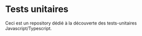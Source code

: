 # Tests unitaires

Ceci est un repository dédié à la découverte des tests-unitaires Javascript/Typescript.

